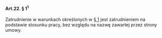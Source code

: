 #### Art.22. § 1<sup>1</sup>

Zatrudnienie w warunkach określonych w [§ 1](./art_22-1_1.md) jest zatrudnieniem na podstawie stosunku pracy, bez względu na nazwę zawartej przez strony umowy.